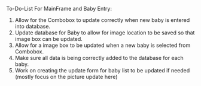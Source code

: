 To-Do-List For MainFrame and Baby Entry:
  1. Allow for the Combobox to update correctly when new baby is entered into database.
  2. Update database for Baby to allow for image location to be saved so that image box can be updated.
  3. Allow for a image box to be updated when a new baby is selected from Combobox.
  4. Make sure all data is being correctly added to the database for each baby.
  5. Work on creating the update form for baby list to be updated if needed (mostly focus on the picture update here)
